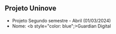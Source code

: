 ## Projeto Uninove 

 - Projeto Segundo semestre - Abril (01/03/2024)
 - Nome: <b style="color: blue";>Guardian Digital<b>
